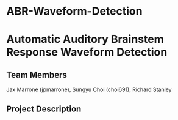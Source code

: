 # ABR-Waveform-Detection
# Automatic Auditory Brainstem Response Waveform Detection
  
## Team Members
  Jax Marrone (jpmarrone), Sungyu Choi (choi691), Richard Stanley 

## Project Description
